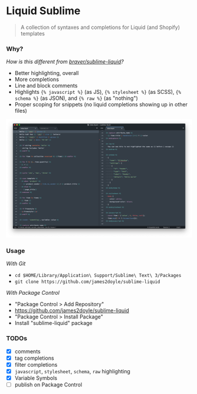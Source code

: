 # Liquid Sublime

> A collection of syntaxes and completions for Liquid (and Shopify) templates

### Why?

*How is this different from [braver/sublime-liquid](https://github.com/braver/sublime-liquid)?*

- Better highlighting, overall
- More completions
- Line and block comments
- Highlights `{% javascript %}` (as JS), `{% stylesheet %}` (as SCSS), `{% schema %}` (as JSON), and `{% raw %}` (as "nothing")
- Proper scoping for snippets (no liquid completions showing up in other files)

![Demo of the highlighting](demo.png)

### Usage

*With Git*

- `cd $HOME/Library/Application\ Support/Sublime\ Text\ 3/Packages`
- `git clone https://github.com/james2doyle/sublime-liquid`

*With Package Control*

- "Package Control > Add Repository"
- https://github.com/james2doyle/sublime-liquid
- "Package Control > Install Package"
- Install "sublime-liquid" package

### TODOs

- [x] comments
- [x] tag completions
- [x] filter completions
- [x] `javascript`, `stylesheet`, `schema`, `raw` highlighting
- [x] Variable Symbols
- [ ] publish on Package Control
